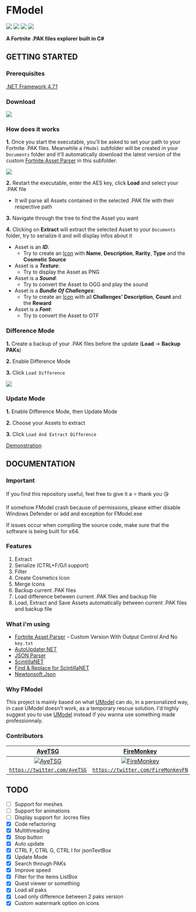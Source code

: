 # FModel
[![](https://img.shields.io/github/downloads/iAmAsval/FModel/total.svg?color=green&label=Downloads&logo=buzzfeed&logoColor=white)](https://github.com/iAmAsval/FModel/releases)
[![](https://img.shields.io/badge/License-GPL-blue.svg?logo=gnu)](https://github.com/iAmAsval/FModel/blob/master/LICENSE)
[![](https://img.shields.io/badge/Twitter-@AsvalFN-1da1f2.svg?logo=twitter)](https://twitter.com/AsvalFN)
[![](https://img.shields.io/badge/Discord-Need%20Help%3F-7289da.svg?logo=discord)](https://discord.gg/JmWvXKb)

**A Fortnite .PAK files explorer built in C#**



## GETTING STARTED
### Prerequisites
[.NET Framework 4.7.1](https://dotnet.microsoft.com/download/dotnet-framework/net471)
### Download
[![](https://img.shields.io/badge/Release-Executable-orange.svg?logo=github)](https://github.com/iAmAsval/FModel/releases/tag/2.2.2)
### How does it works
**1.** Once you start the executable, you'll be asked to set your path to your Fortnite .PAK files. Meanwhile a `FModel` subfolder will be created in your `Documents` folder and it'll automatically download the latest version of the custom [Fortnite Asset Parser](https://github.com/SirWaddles/JohnWickParse) in this subfolder.

![](https://i.imgur.com/NQWSBc2.gif)

**2.** Restart the executable, enter the AES key, click **Load** and select your .PAK file
  - It will parse all Assets contained in the selected .PAK file with their respective path
  
**3.** Navigate through the tree to find the Asset you want

**4.** Clicking on **Extract** will extract the selected Asset to your `Documents` folder, try to serialize it and will display infos about it
  - Asset is an **_ID_**:
    - Try to create an [Icon](https://i.imgur.com/etUcOEj.png) with **Name**, **Description**, **Rarity**, **Type** and the **Cosmetic Source**
  - Asset is a **_Texture_**:
    - Try to display the Asset as PNG
  - Asset is a **_Sound_**:
    - Try to convert the Asset to OGG and play the sound
  - Asset is a **_Bundle Of Challenges_**:
    - Try to create an [Icon](https://i.imgur.com/1Uzrlb0.png) with all **Challenges' Description**, **Count** and the **Reward**
  - Asset is a **_Font_**:
    - Try to convert the Asset to OTF

### Difference Mode
**1.** Create a backup of your .PAK files before the update (**Load** -> **Backup PAKs**)

**2.** Enable Difference Mode

**3.** Click `Load Difference`

![](https://i.imgur.com/YvGn91l.gif)

### Update Mode
**1.** Enable Difference Mode, then Update Mode

**2.** Choose your Assets to extract

**3.** Click `Load And Extract Difference`

[Demonstration](https://streamable.com/234bg)



## DOCUMENTATION
### Important
If you find this repository useful, feel free to give it a :star: thank you :kissing_heart:

If somehow FModel crash because of permissions, please either disable Windows Defender or add and exception for FModel.exe

If issues occur when compiling the source code, make sure that the software is being built for x64.
### Features
1. Extract
2. Serialize (CTRL+F/G/I support)
3. Filter
4. Create Cosmetics Icon
5. Merge Icons
6. Backup current .PAK files
7. Load difference between current .PAK files and backup file
8. Load, Extract and Save Assets automatically between current .PAK files and backup file
### What i'm using
- [Fortnite Asset Parser](https://github.com/SirWaddles/JohnWickParse) - Custom Version With Output Control And No `key.txt`
- [AutoUpdater.NET](https://github.com/ravibpatel/AutoUpdater.NET)
- [JSON Parser](https://app.quicktype.io/)
- [ScintillaNET](https://www.nuget.org/packages/jacobslusser.ScintillaNET)
- [Find & Replace for ScintillaNET](https://www.nuget.org/packages/snt.ScintillaNet.FindReplaceDialog/)
- [Newtonsoft.Json](https://github.com/JamesNK/Newtonsoft.Json)
### Why FModel
This project is mainly based on what [UModel](https://github.com/gildor2/UModel) can do, in a personalized way, in case UModel doesn't work, as a temporary rescue solution.
I'd highly suggest you to use [UModel](https://github.com/gildor2/UModel) instead if you wanna use something made professionnaly.
### Contributors
| <a href="https://github.com/AyeTSG" target="_blank">**AyeTSG**</a> | <a href="https://github.com/ItsFireMonkey" target="_blank">**FireMonkey**</a> |
| :---: |:---:|
| [![AyeTSG](https://avatars1.githubusercontent.com/u/49595354?s=200&v=4)](https://github.com/AyeTSG)    | [![FireMonkey](https://avatars2.githubusercontent.com/u/38590471?s=200&v=4)](https://github.com/ItsFireMonkey) |
| <a href="https://twitter.com/AyeTSG" target="_blank">`https://twitter.com/AyeTSG`</a> | <a href="https://twitter.com/FireMonkeyFN" target="_blank">`https://twitter.com/FireMonkeyFN`</a> |

## TODO
- [ ] Support for meshes
- [ ] Support for animations
- [ ] Display support for .locres files
- [x] Code refactoring
- [x] Multithreading
- [x] Stop button
- [x] Auto update
- [x] CTRL F, CTRL G, CTRL I for jsonTextBox
- [x] Update Mode
- [x] Search through PAKs
- [x] Improve speed
- [x] Filter for the items ListBox
- [x] Quest viewer or something
- [x] Load all paks
- [x] Load only difference between 2 paks version
- [x] Custom watermark option on icons
